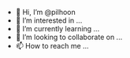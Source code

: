 - 👋 Hi, I’m @pilhoon
- 👀 I’m interested in ...
- 🌱 I’m currently learning ...
- 💞️ I’m looking to collaborate on ...
- 📫 How to reach me ...

<!---
pilhoon/pilhoon is a ✨ special ✨ repository because its `README.md` (this file) appears on your GitHub profile.
You can click the Preview link to take a look at your changes.
--->
